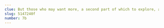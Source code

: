 ```yaml
---
clue: But those who may want more, a second part of which to explore, another riddle to begin and to end; solve it, I must implore.
slug: 5147240f
number: 7b
---
```

